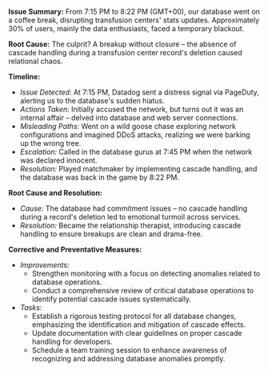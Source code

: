 **Issue Summary:**
From 7:15 PM to 8:22 PM (GMT+00), our database went on a coffee break, disrupting transfusion centers' stats updates. Approximately 30% of users, mainly the data enthusiasts, faced a temporary blackout.

**Root Cause:**
The culprit? A breakup without closure – the absence of cascade handling during a transfusion center record's deletion caused relational chaos.

**Timeline:**
- *Issue Detected:* At 7:15 PM, Datadog sent a distress signal via PageDuty, alerting us to the database's sudden hiatus.
- *Actions Taken:* Initially accused the network, but turns out it was an internal affair – delved into database and web server connections.
- *Misleading Paths:* Went on a wild goose chase exploring network configurations and imagined DDoS attacks, realizing we were barking up the wrong tree.
- *Escalation:* Called in the database gurus at 7:45 PM when the network was declared innocent.
- *Resolution:* Played matchmaker by implementing cascade handling, and the database was back in the game by 8:22 PM.

**Root Cause and Resolution:**
- *Cause:* The database had commitment issues – no cascade handling during a record's deletion led to emotional turmoil across services.
- *Resolution:* Became the relationship therapist, introducing cascade handling to ensure breakups are clean and drama-free.

**Corrective and Preventative Measures:**
- *Improvements:*
  - Strengthen monitoring with a focus on detecting anomalies related to database operations.
  - Conduct a comprehensive review of critical database operations to identify potential cascade issues systematically.
- *Tasks:*
  - Establish a rigorous testing protocol for all database changes, emphasizing the identification and mitigation of cascade effects.
  - Update documentation with clear guidelines on proper cascade handling for developers.
  - Schedule a team training session to enhance awareness of recognizing and addressing database anomalies promptly.
